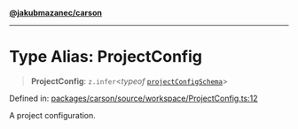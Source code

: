 [**@jakubmazanec/carson**](../README.md)

---

# Type Alias: ProjectConfig

> **ProjectConfig**: `z.infer`\<_typeof_
> [`projectConfigSchema`](../variables/projectConfigSchema.md)\>

Defined in:
[packages/carson/source/workspace/ProjectConfig.ts:12](https://github.com/jakubmazanec/tools/blob/4a8f82fa13ce52bb52e412e9ac98b543cce14fc2/packages/carson/source/workspace/ProjectConfig.ts#L12)

A project configuration.

